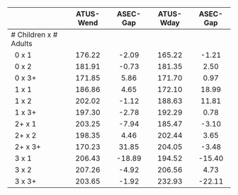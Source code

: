 
|                      |    ATUS-Wend |     ASEC-Gap |    ATUS-Wday |     ASEC-Gap |
| -------------------- | :----------: | :----------: | :----------: | :----------: |
| # Children x # Adults |              |              |              |              |
| &nbsp;&nbsp;0 x 1    |       176.22 |        -2.09 |       165.22 |        -1.21 |
| &nbsp;&nbsp;0 x 2    |       181.91 |        -0.73 |       181.35 |         2.50 |
| &nbsp;&nbsp;0 x 3+   |       171.85 |         5.86 |       171.70 |         0.97 |
| &nbsp;&nbsp;1 x 1    |       186.86 |         4.65 |       172.10 |        18.99 |
| &nbsp;&nbsp;1 x 2    |       202.02 |        -1.12 |       188.63 |        11.81 |
| &nbsp;&nbsp;1 x 3+   |       197.30 |        -2.78 |       192.29 |         0.78 |
| &nbsp;&nbsp;2+ x 1   |       203.25 |        -7.94 |       185.47 |        -3.10 |
| &nbsp;&nbsp;2+ x 2   |       198.35 |         4.46 |       202.44 |         3.65 |
| &nbsp;&nbsp;2+ x 3+  |       170.23 |        31.85 |       204.05 |        -3.48 |
| &nbsp;&nbsp;3 x 1    |       206.43 |       -18.89 |       194.52 |       -15.40 |
| &nbsp;&nbsp;3 x 2    |       207.26 |        -4.92 |       206.56 |         4.73 |
| &nbsp;&nbsp;3 x 3+   |       203.65 |        -1.92 |       232.93 |       -22.11 |

